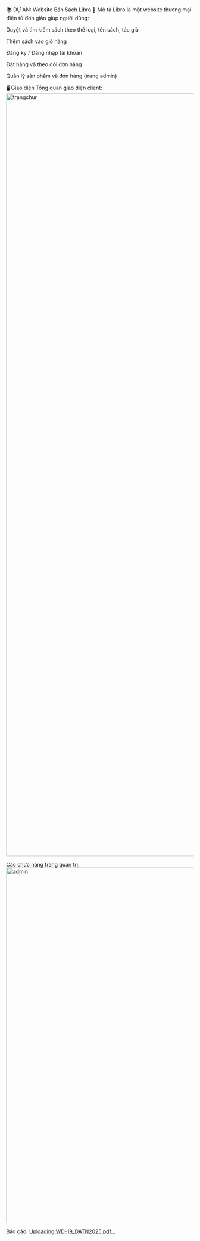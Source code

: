 📚 DỰ ÁN: Website Bán Sách Libro
🛒 Mô tả
Libro là một website thương mại điện tử đơn giản giúp người dùng:

Duyệt và tìm kiếm sách theo thể loại, tên sách, tác giả

Thêm sách vào giỏ hàng

Đăng ký / Đăng nhập tài khoản

Đặt hàng và theo dõi đơn hàng

Quản lý sản phẩm và đơn hàng (trang admin)

🖥️ Giao diện
Tổng quan giao diện client:
<img width="1193" height="2048" alt="trangchur" src="https://github.com/user-attachments/assets/e7df8e95-6061-4770-b631-51bccb12dfe9" />

Các chức năng trang quản trị:
<img width="1920" height="954" alt="admin" src="https://github.com/user-attachments/assets/33485ab7-3352-4d2e-a899-f9447702114e" />

Báo cáo:
[Uploading WD-19_DATN2025.pdf…]()
